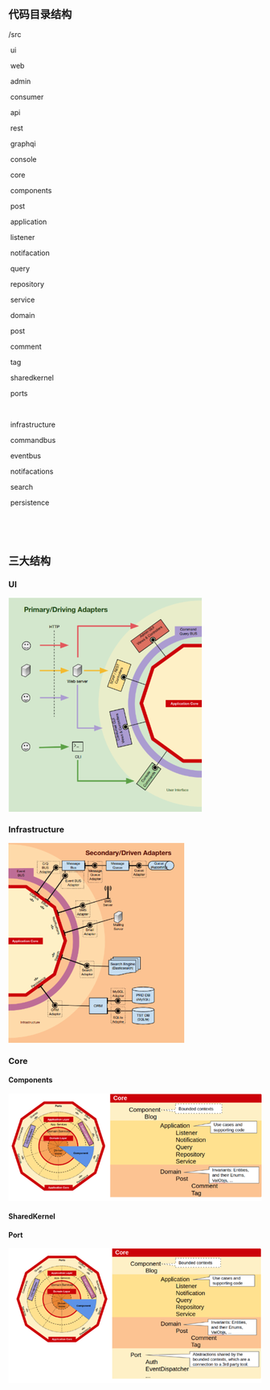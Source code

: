 ## 代码目录结构

/src

​	ui

​		web

​			admin

​			consumer

​		api

​			rest

​			graphqi

​		console

​	core

​		components

​			post

​				application

​					listener

​					notifacation

​					query

​					repository

​					service

​				domain

​					post

​						comment

​						tag

​		sharedkernel

​		ports

​			

​	infrastructure

​		commandbus

​		eventbus

​		notifacations

​		search

​		persistence

​		

​		



## 三大结构

### UI

![image-20240404135349375](assets/%E4%BB%A3%E7%A0%81%E7%BB%84%E7%BB%87/image-20240404135349375.png)

### Infrastructure

![image-20240404135731565](assets/%E4%BB%A3%E7%A0%81%E7%BB%84%E7%BB%87/image-20240404135731565.png)

### Core

#### Components

![image-20240404135836255](assets/%E4%BB%A3%E7%A0%81%E7%BB%84%E7%BB%87/image-20240404135836255.png)

#### SharedKernel

#### Port

![image-20240404143720365](assets/%E4%BB%A3%E7%A0%81%E7%BB%84%E7%BB%87/image-20240404143720365.png)

